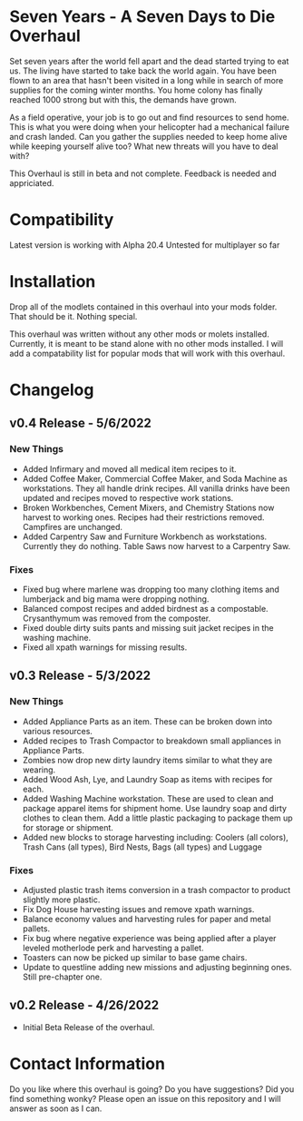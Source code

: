 # Seven Years - A Seven Days to Die Overhaul

Set seven years after the world fell apart and the dead started trying to eat us. The living have started to take back the world again. You have been flown to an area that hasn't been visited in a long while in search of more supplies for the coming winter months. You home colony has finally reached 1000 strong but with this, the demands have grown. 

As a field operative, your job is to go out and find resources to send home. This is what you were doing when your helicopter had a mechanical failure and crash landed. Can you gather the supplies needed to keep home alive while keeping yourself alive too? What new threats will you have to deal with?

This Overhaul is still in beta and not complete. Feedback is needed and appriciated. 

# Compatibility

Latest version is working with Alpha 20.4
Untested for multiplayer so far 

# Installation

Drop all of the modlets contained in this overhaul into your mods folder. That should be it. Nothing special.

This overhaul was written without any other mods or molets installed. Currently, it is meant to be stand alone with no other mods installed. I will add a compatability list for popular mods that will work with this overhaul.

# Changelog

## v0.4 Release - 5/6/2022

### New Things

- Added Infirmary and moved all medical item recipes to it.
- Added Coffee Maker, Commercial Coffee Maker, and Soda Machine as workstations. They all handle drink recipes. All vanilla drinks have been updated and recipes moved to respective work stations.
- Broken Workbenches, Cement Mixers, and Chemistry Stations now harvest to working ones. Recipes had their restrictions removed. Campfires are unchanged.
- Added Carpentry Saw and Furniture Workbench as workstations. Currently they do nothing. Table Saws now harvest to a Carpentry Saw.

### Fixes

- Fixed bug where marlene was dropping too many clothing items and lumberjack and big mama were dropping nothing.
- Balanced compost recipes and added birdnest as a compostable. Crysanthymum was removed from the composter.
- Fixed double dirty suits pants and missing suit jacket recipes in the washing machine.
- Fixed all xpath warnings for missing results.


## v0.3 Release - 5/3/2022

### New Things

- Added Appliance Parts as an item. These can be broken down into various resources.  
- Added recipes to Trash Compactor to breakdown small appliances in Appliance Parts.
- Zombies now drop new dirty laundry items similar to what they are wearing.
- Added Wood Ash, Lye, and Laundry Soap as items with recipes for each.
- Added Washing Machine workstation. These are used to clean and package apparel items for shipment home. Use laundry soap and dirty clothes to clean them. Add a little plastic packaging to package them up for storage or shipment.
- Added new blocks to storage harvesting including: Coolers (all colors), Trash Cans (all types), Bird Nests, Bags (all types) and Luggage

### Fixes

- Adjusted plastic trash items conversion in a trash compactor to product slightly more plastic.
- Fix Dog House harvesting issues and remove xpath warnings.
- Balance economy values and harvesting rules for paper and metal pallets. 
- Fix bug where negative experience was being applied after a player leveled motherlode perk and harvesting a pallet.
- Toasters can now be picked up similar to base game chairs. 
- Update to questline adding new missions and adjusting beginning ones. Still pre-chapter one.

## v0.2 Release - 4/26/2022

- Initial Beta Release of the overhaul. 

# Contact Information

Do you like where this overhaul is going? Do you have suggestions? Did you find something wonky? Please open an issue on this repository and I will answer as soon as I can.